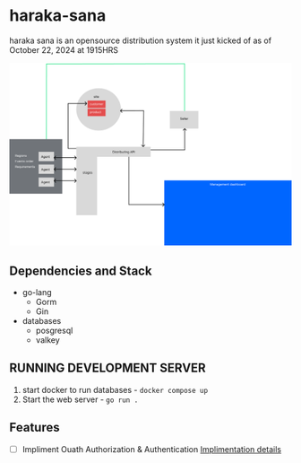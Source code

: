 # haraka-sana

haraka sana is an opensource distribution system it just kicked of as of October 22, 2024
at 1915HRS

![project Architecture](https://github.com/kimutaiRop/haraka-sana/blob/main/architecture.png)

## Dependencies and Stack

- go-lang
  - Gorm
  - Gin
- databases
  - posgresql
  - valkey

## RUNNING DEVELOPMENT SERVER

  1. start docker to run databases
    - `docker compose up`
  2. Start the web server
    - `go run .`

## Features

* [ ] Impliment Ouath Authorization & Authentication [Implimentation details](https://aaronparecki.com/oauth-2-simplified/)
